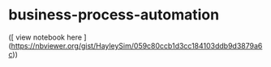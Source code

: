 # business-process-automation

([ view notebook here ] (https://nbviewer.org/gist/HayleySim/059c80ccb1d3cc184103ddb9d3879a6c))
